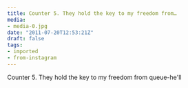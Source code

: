 ```yaml
---
title: Counter 5. They hold the key to my freedom from…
media:
- media-0.jpg
date: "2011-07-20T12:53:21Z"
draft: false
tags:
- imported
- from-instagram
---
```

Counter 5. They hold the key to my freedom from queue-he'll
